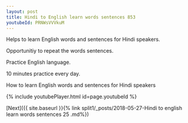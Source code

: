 ```yaml
---
layout: post
title: Hindi to English learn words sentences 853 
youtubeId: PRNWsVVVkuM
---
```

 
 
Helps to learn English words and sentences for Hindi speakers.

Opportunitiy to repeat the words sentences. 

Practice English language. 
 
10 minutes practice every day. 
 
How to learn English words and sentences for Hindi speakers 
 
{% include youtubePlayer.html id=page.youtubeId %}
 
 
[Next]({{ site.baseurl }}{% link  split1/_posts/2018-05-27-Hindi to english learn words sentences 25 .md%})
 
